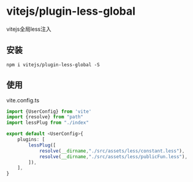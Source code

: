 # vitejs/plugin-less-global

vitejs全局less注入

## 安装

```
npm i vitejs/plugin-less-global -S
```

## 使用

vite.config.ts

```typescript
import {UserConfig} from 'vite'
import {resolve} from "path"
import lessPlug from "./index"

export default <UserConfig>{
    plugins: [
        lessPlug([
            resolve(__dirname,"./src/assets/less/constant.less"),
            resolve(__dirname,"./src/assets/less/publicFun.less"),
        ]),
    ],
}
```
